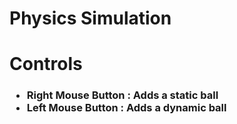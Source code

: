 # Physics Simulation

<h1>Controls</h1>
<h3>
  <ul>
      <li>Right Mouse Button : Adds a static ball</li>
      <li>Left Mouse Button : Adds a dynamic ball</li>
   </ul>
</h3>
